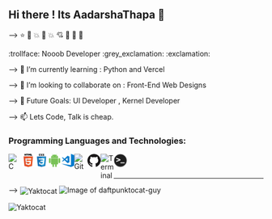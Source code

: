 ## Hi there ! Its  AadarshaThapa 👋 


--> :star: :star2: :collision: :anger: :boom: :cupid: :punch: :metal: :dizzy: 
<!--
**AadarshaThapa/AadarshaThapa** is a ✨ _special_ ✨ repository because its `README.md` (this file) appears on your GitHub profile.
-->:trollface: Nooob Developer :grey_exclamation: :exclamation:

--> 🌱 I’m currently learning : Python and Vercel

--> 👯 I’m looking to collaborate on : Front-End Web Designs

--> 🥅 Future Goals: UI Developer , Kernel Developer

--> 📫 Lets Code, Talk is cheap.


### Programming Languages and Technologies:

<img align="left" alt="C" width="26px" src="https://img.icons8.com/color/48/000000/c-programming.png" />

<img align="left" alt="HTML5" width="26px" src="https://raw.githubusercontent.com/github/explore/80688e429a7d4ef2fca1e82350fe8e3517d3494d/topics/html/html.png" />

<img align="left" alt="CSS3" width="26px" src="https://raw.githubusercontent.com/github/explore/80688e429a7d4ef2fca1e82350fe8e3517d3494d/topics/css/css.png" />

<img align="left" alt="Android" width="26px" src="https://raw.githubusercontent.com/github/explore/80688e429a7d4ef2fca1e82350fe8e3517d3494d/topics/android/android.png" />

<img align="left" alt="Visual Studio Code" width="26px" src="https://raw.githubusercontent.com/github/explore/80688e429a7d4ef2fca1e82350fe8e3517d3494d/topics/visual-studio-code/visual-studio-code.png" />

<img align="left" alt="Git" width="26px" src="https://img.icons8.com/color/48/000000/git.png" />

<img align="left" alt="GitHub" width="26px" src="https://raw.githubusercontent.com/github/explore/78df643247d429f6cc873026c0622819ad797942/topics/github/github.png" />

<img align="left" alt="Terminal" width="26px" src="https://img.icons8.com/ios-filled/50/000000/linux.png" />

<img align="left" alt="Terminal" width="26px" src="https://raw.githubusercontent.com/github/explore/80688e429a7d4ef2fca1e82350fe8e3517d3494d/topics/terminal/terminal.png" />


<br />
<br />

---
--> <img align="center" alt="Yaktocat" width="260px" src="https://octodex.github.com/images/daftpunktocat-guy.gif"/>
   ![Image of daftpunktocat-guy](https://octodex.github.com/images/daftpunktocat-guy.gif) 


 <img align="center" alt="Yaktocat" width="260px" src="https://octodex.github.com/images/yaktocat.png"/>
  <!-- ![Image of Yaktocat](https://octodex.github.com/images/yaktocat.png)
    ![Image of Maxtocat](https://octodex.github.com/images/maxtocat.gif) !>
   
 
